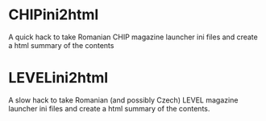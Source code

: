 # CHIPini2html
A quick hack to take Romanian CHIP magazine launcher ini files and create a html summary of the contents

# LEVELini2html
A slow hack to take Romanian (and possibly Czech) LEVEL magazine launcher ini files and create a html summary of the contents.
